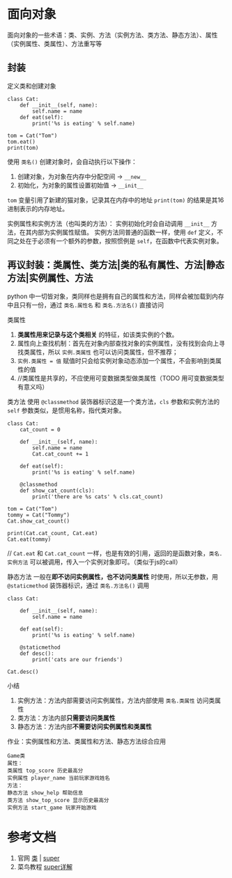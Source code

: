 # 面向对象
面向对象的一些术语：类、实例、方法（实例方法、类方法、静态方法）、属性（实例属性、类属性）、方法重写等

## 封装
定义类和创建对象
```
class Cat:
	def __init__(self, name):
		self.name = name
	def eat(self):
		print('%s is eating' % self.name)

tom = Cat("Tom")
tom.eat()
print(tom)
```

使用 `类名()` 创建对象时，会自动执行以下操作：
1. 创建对象，为对象在内存中分配空间 ->  `__new__` 
2. 初始化，为对象的属性设置初始值 -> `__init__`

`tom` 变量引用了新建的猫对象，记录其在内存中的地址 `print(tom)` 的结果是其16进制表示的内存地址。

实例属性和实例方法（也叫类的方法）：
实例初始化时会自动调用 `__init__` 方法，在其内部为实例属性赋值。
实例方法同普通的函数一样，使用 `def` 定义，不同之处在于必须有一个额外的参数，按照惯例是 `self`，在函数中代表实例对象。

## 再议封装：类属性、类方法|类的私有属性、方法|静态方法|实例属性、方法
python 中一切皆对象，类同样也是拥有自己的属性和方法，同样会被加载到内存中且只有一份，通过 `类名.属性名` 和 `类名.方法名()` 直接访问

类属性
1. **类属性用来记录与这个类相关** 的特征，如该类实例的个数。
3. 属性向上查找机制：首先在对象内部查找对象的实例属性，没有找到会向上寻找类属性，所以 `实例.类属性` 也可以访问类属性，但不推荐；
4. `实例.类属性 = 值` 赋值时只会给实例对象动态添加一个属性，不会影响到类属性的值
5. //类属性是共享的，不应使用可变数据类型做类属性（TODO 用可变数据类型有意义吗）

类方法
使用 `@classmethod` 装饰器标识这是一个类方法，`cls` 参数和实例方法的 `self` 参数类似，是惯用名称，指代类对象。

```
class Cat:
	cat_count = 0
	
	def __init__(self, name):
		self.name = name
		Cat.cat_count += 1
	
	def eat(self):
		print('%s is eating' % self.name)

	@classmethod
	def show_cat_count(cls):
		print('there are %s cats' % cls.cat_count)

tom = Cat("Tom")
tommy = Cat("Tommy")
Cat.show_cat_count()

print(Cat.cat_count, Cat.eat)
Cat.eat(tommy)
```
// `Cat.eat` 和 `Cat.cat_count` 一样，也是有效的引用，返回的是函数对象，`类名.实例方法` 可以被调用，传入一个实例对象即可。（类似于js的call）


静态方法
一般在**即不访问实例属性，也不访问类属性** 时使用，所以无参数，用 `@staticmethod` 装饰器标识，通过 `类名.方法名()` 调用
```
class Cat:

	def __init__(self, name):
		self.name = name

	def eat(self):
		print('%s is eating' % self.name)

	@staticmethod
	def desc():
		print('cats are our friends')

Cat.desc()
```

小结
1. 实例方法：方法内部需要访问实例属性，方法内部使用 `类名.类属性` 访问类属性
2. 类方法：方法内部**只需要访问类属性**
3. 静态方法：方法内部**不需要访问实例属性和类属性**

作业：实例属性和方法、类属性和方法、静态方法综合应用
```
Game类
属性：
类属性 top_score 历史最高分
实例属性 player_name 当前玩家游戏姓名
方法：
静态方法 show_help 帮助信息
类方法 show_top_score 显示历史最高分
实例方法 start_game 玩家开始游戏
```

# 参考文档
1. 官网 [类](https://docs.python.org/3.5/tutorial/classes.html) | [super]()
2. 菜鸟教程 [super详解](https://www.runoob.com/w3cnote/python-super-detail-intro.html) 
